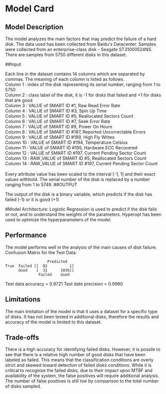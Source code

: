 # Model Card

## Model Description
The model analyzes the main factors that may predict the failure of a hard disk. The data used has been collected from Baidu's Datacenter. Samples were collected from an enterprise-class disk - Seagate  ST31000524NS. There are samples from 5750 different disks in this dataset.

##Input

Each line in the dataset contains 14 columns which are separated by commas. The meaning of each column is listed as follows.<br>
Column 1 : index of the disk representing its serial number, ranging from 1 to 5750 <br>
Column 2 : class label of the disk, it is -1 for disks that failed and +1 for disks that are good<br>
Column 3 : VALUE of SMART ID #1, Raw Read Error Rate<br>
Column 4 : VALUE of SMART ID #3, Spin Up Time<br>
Column 5 : VALUE of SMART ID #5, Reallocated Sectors Count<br>
Column 6 : VALUE of SMART ID #7, Seek Error Rate<br>
Column 7 : VALUE of SMART ID #9, Power On Hours<br>
Column 8 : VALUE of SMART ID #187, Reported Uncorrectable Errors<br>
Column 9 : VALUE of SMART ID #189, High Fly Writes<br>
Column 10 : VALUE of SMART ID #194, Temperature Celsius<br>
Column 11 : VALUE of SMART ID #195, Hardware ECC Recovered<br>
Column 12 : VALUE of SMART ID #197, Current Pending Sector Count<br>
Column 13 : RAW_VALUE of SMART ID #5, Reallocated Sectors Count<br>
Column 14 : RAW_VALUE of SMART ID #197, Current Pending Sector Count<br>
<br>
Every attribute value has been scaled to the interval [-1, 1] and their exact values withhold. The serial number of the disk is replaced by a number ranging from 1 to 5749.
##OUTPUT

The output of the disk is a binary variable, which predicts if the disk has failed (-1) or it is good (+1)

#Model Architecture:
Logistic Regression is used to predict if the disk fails or not, and to understand the weights of the parameters. Hyperopt has been used to optimize the hyperparameters of the model.

## Performance

The model performs well in the analysis of the main causes of disk failure. 
Confusion Matrix for the Test Data:
 
                       Predicted
    True  Failed [[  82          1]
          Good    [  31      1036]]
                   Failed    Good
                       
Test data accuracy  = 0.9721
Test date precision = 0.9990

## Limitations

The main limitation of the model is that it uses a dataset for a specific type of disks. It has not been tested in additional disks, therefore the results and accuracy of the model is limited to this dataset.

## Trade-offs

There is a high accuracy for identifying failed disks. However, it is possile to see that there is a relative high number of good disks that have been labeled as failed. This means that the classification conditions are overly strict and skewed toward detection of failed disks conditions. While it is critical to recognize the failed disks, due to their impact upon MTBF and availability of the system, the false positives will require additional analysis. The number of false positives is still low by comparison to the total number of disks sampled.
